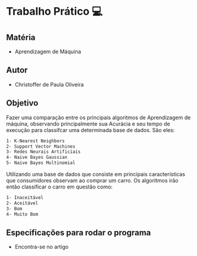 # Trabalho Prático :computer:
## Matéria
- Aprendizagem de Máquina

## Autor
- Christoffer de Paula Oliveira

## Objetivo
Fazer uma comparação entre os principais algoritmos de Aprendizagem de máquina, observando principalmente sua Acurácia e seu tempo de execução para classifcar uma determinada base de dados. São eles:

```sh
1- K-Nearest Neighbors
2- Support Vector Machines 
3- Redes Neurais Artificiais
4- Naive Bayes Gaussian
5- Naive Bayes Multinomial
```

Utilizando uma base de dados que consiste em principais características que consumidores observam ao comprar um carro. Os algoritmos irão então classificar o carro em questão como:

```sh
1- Inaceitável
2- Aceitável
3- Bom
4- Muito Bom
```


## Especificações para rodar o programa
- Encontra-se no artigo
